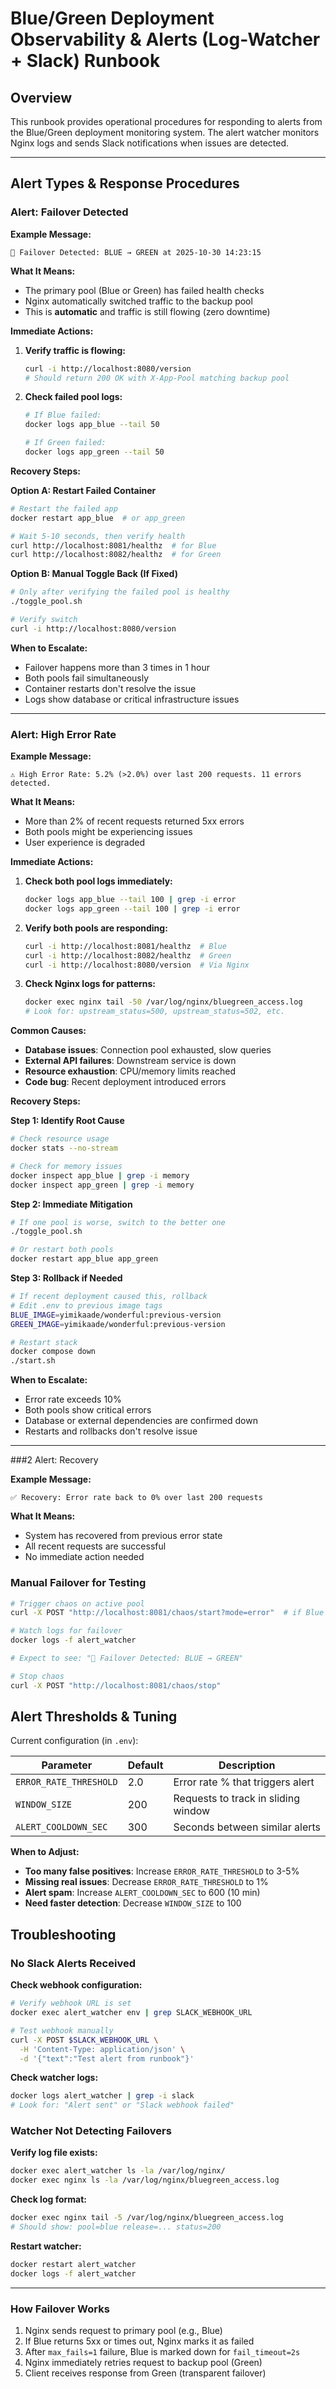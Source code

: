 # Blue/Green Deployment Observability & Alerts (Log-Watcher + Slack) Runbook

## Overview
This runbook provides operational procedures for responding to alerts from the Blue/Green deployment monitoring system. The alert watcher monitors Nginx logs and sends Slack notifications when issues are detected.

---

## Alert Types & Response Procedures

### Alert: Failover Detected

**Example Message:**
```
🚨 Failover Detected: BLUE → GREEN at 2025-10-30 14:23:15
```

**What It Means:**
- The primary pool (Blue or Green) has failed health checks
- Nginx automatically switched traffic to the backup pool
- This is **automatic** and traffic is still flowing (zero downtime)

**Immediate Actions:**
1. **Verify traffic is flowing:**
   ```bash
   curl -i http://localhost:8080/version
   # Should return 200 OK with X-App-Pool matching backup pool
   ```

2. **Check failed pool logs:**
   ```bash
   # If Blue failed:
   docker logs app_blue --tail 50
   
   # If Green failed:
   docker logs app_green --tail 50
   ```

**Recovery Steps:**

**Option A: Restart Failed Container**
```bash
# Restart the failed app
docker restart app_blue  # or app_green

# Wait 5-10 seconds, then verify health
curl http://localhost:8081/healthz  # for Blue
curl http://localhost:8082/healthz  # for Green
```

**Option B: Manual Toggle Back (If Fixed)**
```bash
# Only after verifying the failed pool is healthy
./toggle_pool.sh

# Verify switch
curl -i http://localhost:8080/version
```

**When to Escalate:**
- Failover happens more than 3 times in 1 hour
- Both pools fail simultaneously
- Container restarts don't resolve the issue
- Logs show database or critical infrastructure issues

---

### Alert: High Error Rate

**Example Message:**
```
⚠️ High Error Rate: 5.2% (>2.0%) over last 200 requests. 11 errors detected.
```

**What It Means:**
- More than 2% of recent requests returned 5xx errors
- Both pools might be experiencing issues
- User experience is degraded

**Immediate Actions:**
1. **Check both pool logs immediately:**
   ```bash
   docker logs app_blue --tail 100 | grep -i error
   docker logs app_green --tail 100 | grep -i error
   ```

2. **Verify both pools are responding:**
   ```bash
   curl -i http://localhost:8081/healthz  # Blue
   curl -i http://localhost:8082/healthz  # Green
   curl -i http://localhost:8080/version  # Via Nginx
   ```

3. **Check Nginx logs for patterns:**
   ```bash
   docker exec nginx tail -50 /var/log/nginx/bluegreen_access.log
   # Look for: upstream_status=500, upstream_status=502, etc.
   ```

**Common Causes:**
- **Database issues**: Connection pool exhausted, slow queries
- **External API failures**: Downstream service is down
- **Resource exhaustion**: CPU/memory limits reached
- **Code bug**: Recent deployment introduced errors

**Recovery Steps:**

**Step 1: Identify Root Cause**
```bash
# Check resource usage
docker stats --no-stream

# Check for memory issues
docker inspect app_blue | grep -i memory
docker inspect app_green | grep -i memory
```

**Step 2: Immediate Mitigation**
```bash
# If one pool is worse, switch to the better one
./toggle_pool.sh

# Or restart both pools
docker restart app_blue app_green
```

**Step 3: Rollback if Needed**
```bash
# If recent deployment caused this, rollback
# Edit .env to previous image tags
BLUE_IMAGE=yimikaade/wonderful:previous-version
GREEN_IMAGE=yimikaade/wonderful:previous-version

# Restart stack
docker compose down
./start.sh
```

**When to Escalate:**
- Error rate exceeds 10%
- Both pools show critical errors
- Database or external dependencies are confirmed down
- Restarts and rollbacks don't resolve issue

---

###2 Alert: Recovery

**Example Message:**
```
✅ Recovery: Error rate back to 0% over last 200 requests
```

**What It Means:**
- System has recovered from previous error state
- All recent requests are successful
- No immediate action needed

### Manual Failover for Testing

```bash
# Trigger chaos on active pool
curl -X POST "http://localhost:8081/chaos/start?mode=error"  # if Blue is active

# Watch logs for failover
docker logs -f alert_watcher

# Expect to see: "🚨 Failover Detected: BLUE → GREEN"

# Stop chaos
curl -X POST "http://localhost:8081/chaos/stop"
```

## Alert Thresholds & Tuning

Current configuration (in `.env`):

| Parameter | Default | Description |
|-----------|---------|-------------|
| `ERROR_RATE_THRESHOLD` | 2.0 | Error rate % that triggers alert |
| `WINDOW_SIZE` | 200 | Requests to track in sliding window |
| `ALERT_COOLDOWN_SEC` | 300 | Seconds between similar alerts |

**When to Adjust:**
- **Too many false positives**: Increase `ERROR_RATE_THRESHOLD` to 3-5%
- **Missing real issues**: Decrease `ERROR_RATE_THRESHOLD` to 1%
- **Alert spam**: Increase `ALERT_COOLDOWN_SEC` to 600 (10 min)
- **Need faster detection**: Decrease `WINDOW_SIZE` to 100

## Troubleshooting

### No Slack Alerts Received

**Check webhook configuration:**
```bash
# Verify webhook URL is set
docker exec alert_watcher env | grep SLACK_WEBHOOK_URL

# Test webhook manually
curl -X POST $SLACK_WEBHOOK_URL \
  -H 'Content-Type: application/json' \
  -d '{"text":"Test alert from runbook"}'
```

**Check watcher logs:**
```bash
docker logs alert_watcher | grep -i slack
# Look for: "Alert sent" or "Slack webhook failed"
```

### Watcher Not Detecting Failovers

**Verify log file exists:**
```bash
docker exec alert_watcher ls -la /var/log/nginx/
docker exec nginx ls -la /var/log/nginx/bluegreen_access.log
```

**Check log format:**
```bash
docker exec nginx tail -5 /var/log/nginx/bluegreen_access.log
# Should show: pool=blue release=... status=200
```

**Restart watcher:**
```bash
docker restart alert_watcher
docker logs -f alert_watcher
```
---

### How Failover Works
1. Nginx sends request to primary pool (e.g., Blue)
2. If Blue returns 5xx or times out, Nginx marks it as failed
3. After `max_fails=1` failure, Blue is marked down for `fail_timeout=2s`
4. Nginx immediately retries request to backup pool (Green)
5. Client receives response from Green (transparent failover)